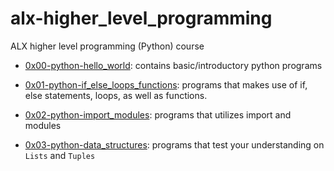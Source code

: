 # alx-higher_level_programming
ALX higher level programming (Python) course
- [0x00-python-hello_world](https://github.com/kadelcode/alx-higher_level_programming/tree/main/0x00-python-hello_world): contains basic/introductory python programs

- [0x01-python-if_else_loops_functions](https://github.com/kadelcode/alx-higher_level_programming/tree/main/0x01-python-if_else_loops_functions): programs that makes use of if, else statements, loops, as well as functions.

- [0x02-python-import_modules](https://github.com/kadelcode/alx-higher_level_programming/tree/main/0x02-python-import_modules): programs that utilizes import and modules

- [0x03-python-data_structures](https://github.com/kadelcode/alx-higher_level_programming/tree/main/0x03-python-data_structures): programs that test your understanding on ```Lists``` and ```Tuples```
